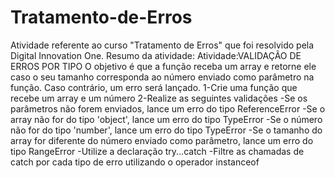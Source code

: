# Tratamento-de-Erros
Atividade referente ao curso "Tratamento de Erros" que foi resolvido pela Digital Innovation One.  Resumo da atividade: 
Atividade:VALIDAÇÃO DE ERROS POR TIPO
O objetivo é que a função receba um array e retorne ele caso o seu tamanho corresponda ao número enviado como parâmetro na função. Caso contrário, um erro será lançado.
1-Crie uma função que recebe um array e um número 
2-Realize as seguintes validações 
-Se os parâmetros não forem enviados, lance um erro do tipo ReferenceError
-Se o array não for do tipo 'object', lance um erro do tipo TypeError 
-Se o número não for do tipo 'number', lance um erro do tipo TypeError
-Se o tamanho do array for diferente do número enviado como parâmetro, lance um erro do tipo RangeError
-Utilize a declaração try...catch 
-Filtre as chamadas de catch por cada tipo de erro utilizando o operador instanceof
